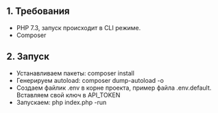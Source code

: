 ## 1. Требования
- PHP 7.3, запуск происходит в CLI режиме.
- Composer

## 2. Запуск
- Устанавливаем пакеты: composer install
- Генерируем autoload: composer dump-autoload -o
- Создаем файлик .env в корне проекта, пример файла .env.default. Вставляем свой ключ в API_TOKEN
- Запускаем: php index.php -run
